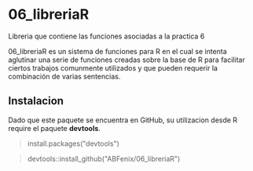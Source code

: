 # 06_libreriaR
Libreria que contiene las funciones asociadas a la practica 6

06_libreriaR es un sistema de funciones para R en el cual se intenta aglutinar una serie de funciones creadas sobre la base de R para 
facilitar ciertos trabajos comunmente utilizados y que pueden requerir la combinación de varias sentencias.

## Instalacion

Dado que este paquete se encuentra en GitHub, su utilizacion desde R require el paquete **devtools**.  

>install.packages("devtools")

>devtools::install_github("ABFenix/06_libreriaR")
